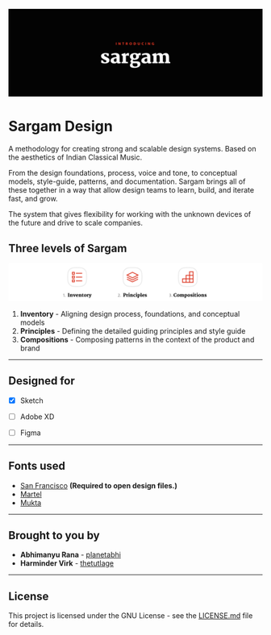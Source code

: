 ![](Help/Images/cover.png)

# Sargam Design

A methodology for creating strong and scalable design systems. Based on the aesthetics of Indian Classical Music.

From the design foundations, process, voice and tone, to conceptual models, style-guide, patterns, and documentation. Sargam brings all of these together in a way that allow design teams to learn, build, and iterate fast, and grow. 

The system that gives flexibility for working with the unknown devices of the future and drive to scale companies.

## Three levels of Sargam

![](Help/Images/levels.png)

1. **Inventory** - Aligning design process, foundations, and conceptual models
2. **Principles** - Defining the detailed guiding principles and style guide
3. **Compositions** - Composing patterns in the context of the product and brand


-----


## Designed for
- [x] Sketch
- [ ] Adobe XD
- [ ] Figma


-----


## Fonts used

* [San Francisco](https://developer.apple.com/fonts/) **(Required to open design files.)**  
* [Martel](https://github.com/typeoff/martel_sans)  
* [Mukta](https://github.com/EkType/Mukta)


-----


## Brought to you by

* **Abhimanyu Rana** - [planetabhi](https://github.com/planetabhi)
* **Harminder Virk** - [thetutlage](https://github.com/thetutlage)


-----


## License

This project is licensed under the GNU License - see the [LICENSE.md](Sargam/LICENSE) file for details.


